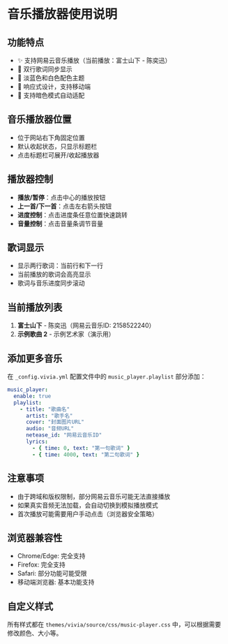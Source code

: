 # 音乐播放器使用说明

## 功能特点
- ✨ 支持网易云音乐播放（当前播放：富士山下 - 陈奕迅）
- 🎵 双行歌词同步显示
- 🎨 淡蓝色和白色配色主题
- 📱 响应式设计，支持移动端
- 🌙 支持暗色模式自动适配

## 音乐播放器位置
- 位于网站右下角固定位置
- 默认收起状态，只显示标题栏
- 点击标题栏可展开/收起播放器

## 播放器控制
- **播放/暂停**：点击中心的播放按钮
- **上一首/下一首**：点击左右箭头按钮
- **进度控制**：点击进度条任意位置快速跳转
- **音量控制**：点击音量条调节音量

## 歌词显示
- 显示两行歌词：当前行和下一行
- 当前播放的歌词会高亮显示
- 歌词与音乐进度同步滚动

## 当前播放列表
1. **富士山下** - 陈奕迅（网易云音乐ID: 2158522240）
2. **示例歌曲 2** - 示例艺术家（演示用）

## 添加更多音乐
在 `_config.vivia.yml` 配置文件中的 `music_player.playlist` 部分添加：

```yaml
music_player:
  enable: true
  playlist:
    - title: "歌曲名"
      artist: "歌手名"
      cover: "封面图片URL"
      audio: "音频URL"
      netease_id: "网易云音乐ID"
      lyrics:
        - { time: 0, text: "第一句歌词" }
        - { time: 4000, text: "第二句歌词" }
```

## 注意事项
- 由于跨域和版权限制，部分网易云音乐可能无法直接播放
- 如果真实音频无法加载，会自动切换到模拟播放模式
- 首次播放可能需要用户手动点击（浏览器安全策略）

## 浏览器兼容性
- Chrome/Edge: 完全支持
- Firefox: 完全支持  
- Safari: 部分功能可能受限
- 移动端浏览器: 基本功能支持

## 自定义样式
所有样式都在 `themes/vivia/source/css/music-player.css` 中，可以根据需要修改颜色、大小等。
